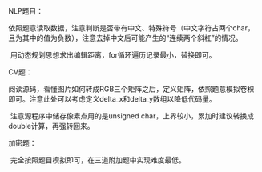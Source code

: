 NLP题目：

​	依照题意读取数据，注意判断是否带有中文、特殊符号（中文字符占两个char，且为其中的值为负数），注意去掉中文后可能产生的“连续两个斜杠”的情况。

​	用动态规划思想求出编辑距离，for循环遍历记录最小，替换即可。

CV题：

​	阅读源码，看懂图片如何转成RGB三个矩阵之后，定义矩阵，依照题意模拟卷积即可。注意此处可以考虑定义delta_x和delta_y数组以降低代码量。

​	注意源程序中储存像素点用的是unsigned char，上界较小，累加时建议转换成double计算，再强转回来。

加密题：

​	完全按照题目模拟即可，在三道附加题中实现难度最低。

